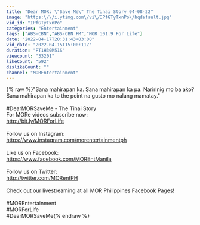 ```yaml
---
title: "Dear MOR: \"Save Me\" The Tinai Story 04-08-22"
image: "https:\/\/i.ytimg.com\/vi\/IPfGTyTxnPo\/hqdefault.jpg"
vid_id: "IPfGTyTxnPo"
categories: "Entertainment"
tags: ["ABS-CBN","ABS-CBN FM","MOR 101.9 For Life"]
date: "2022-04-17T20:31:43+03:00"
vid_date: "2022-04-15T15:00:11Z"
duration: "PT1H30M51S"
viewcount: "33201"
likeCount: "592"
dislikeCount: ""
channel: "MOREntertainment"
---
```

{% raw %}&quot;Sana mahirapan ka. Sana mahirapan ka pa. Naririnig mo ba ako? Sana mahirapan ka to the point na gusto mo nalang mamatay.&quot; <br /><br />#DearMORSaveMe - The Tinai Story<br />For MORe videos subscribe now:<br /><a rel="nofollow" target="blank" href="http://bit.ly/MORForLife">http://bit.ly/MORForLife</a><br /><br />Follow us on Instagram:<br /><a rel="nofollow" target="blank" href="https://www.instagram.com/morentertainmentph">https://www.instagram.com/morentertainmentph</a><br /><br />Like us on Facebook: <br /><a rel="nofollow" target="blank" href="https://www.facebook.com/MOREntManila">https://www.facebook.com/MOREntManila</a><br /><br />Follow us on Twitter: <br /><a rel="nofollow" target="blank" href="http://twitter.com/MORentPH">http://twitter.com/MORentPH</a><br /><br />Check out our livestreaming at all MOR Philippines Facebook Pages!<br /><br />#MOREntertainment<br />#MORForLife<br />#DearMORSaveMe{% endraw %}
